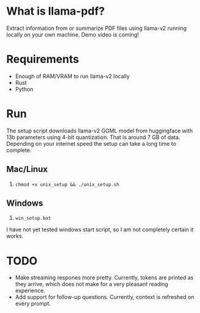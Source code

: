 # What is llama-pdf?

Extract information from or summarize PDF files using llama-v2 running locally on your own machine. Demo video is coming!

# Requirements

- Enough of RAM/VRAM to run llama-v2 locally
- Rust
- Python

# Run

The setup script downloads llama-v2 GGML model from huggingface with 13b parameters using 4-bit quantization. That is around 7 GB of data. Depending on your internet speed the setup can take a long time to complete.

## Mac/Linux

1. `chmod +x unix_setup && ./unix_setup.sh`

## Windows

1. `win_setup.bat`

I have not yet tested windows start script, so I am not completely certain it works.


# TODO

- Make streaming respones more pretty. Currently, tokens are printed as they arrive, which does not make for a very pleasant reading experience.
- Add support for follow-up questions. Currently, context is refreshed on every prompt.
  
